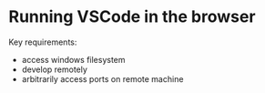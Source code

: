 # Running VSCode in the browser

Key requirements:
- access windows filesystem
- develop remotely
- arbitrarily access ports on remote machine

